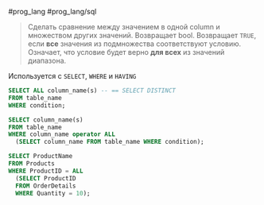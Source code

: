 #prog_lang #prog_lang/sql 

> Сделать сравнение между значением в одной column и множеством других значений. Возвращает bool. Возвращает `TRUE`, если **все** значения из подмножества соответствуют условию. Означает, что условие будет верно **для всех** из значений диапазона.

Используется с `SELECT`, `WHERE` и `HAVING`

```sql
SELECT ALL column_name(s) -- == SELECT DISTINCT
FROM table_name
WHERE condition;
```
```sql
SELECT column_name(s)
FROM table_name
WHERE column_name operator ALL  
  (SELECT column_name FROM table_name WHERE condition);
```
```sql
SELECT ProductName  
FROM Products  
WHERE ProductID = ALL  
  (SELECT ProductID  
  FROM OrderDetails  
  WHERE Quantity = 10);
```